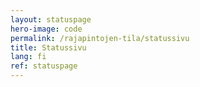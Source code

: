 ```yaml
---
layout: statuspage
hero-image: code
permalink: /rajapintojen-tila/statussivu
title: Statussivu
lang: fi
ref: statuspage
---
```

